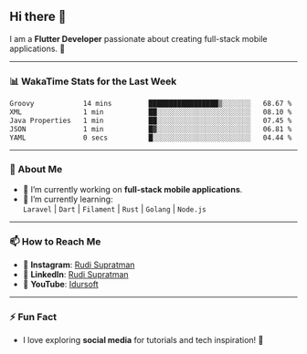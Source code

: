 ## Hi there 👋

I am a **Flutter Developer** passionate about creating full-stack mobile applications. 🚀

---

### 📊 WakaTime Stats for the Last Week
<!--START_SECTION:waka-->

```txt
Groovy            14 mins         █████████████████▒░░░░░░░   68.67 %
XML               1 min           ██░░░░░░░░░░░░░░░░░░░░░░░   08.10 %
Java Properties   1 min           ██░░░░░░░░░░░░░░░░░░░░░░░   07.45 %
JSON              1 min           █▓░░░░░░░░░░░░░░░░░░░░░░░   06.81 %
YAML              0 secs          █░░░░░░░░░░░░░░░░░░░░░░░░   04.44 %
```

<!--END_SECTION:waka-->

---

### 🌱 About Me
- 🔭 I’m currently working on **full-stack mobile applications**.
- 🌱 I’m currently learning:  
  `Laravel` | `Dart` | `Filament` | `Rust` | `Golang` | `Node.js`

---

### 📫 How to Reach Me
- 💬 **Instagram**: [Rudi Supratman](https://www.instagram.com/rudisupratman97)  
- 💼 **LinkedIn**: [Rudi Supratman](https://www.linkedin.com/in/rudi-supratman-324233281)  
- 🎥 **YouTube**: [Idursoft](https://www.youtube.com/@adde5863)

---

### ⚡ Fun Fact
- I love exploring **social media** for tutorials and tech inspiration! 🎥

